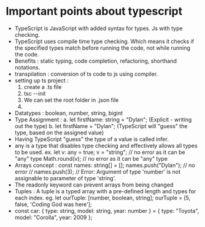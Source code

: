 # Important points about typescript
- TypeScript is JavaScript with added syntax for types. Js with type checking.
- TypeScript uses compile time type checking. Which means it checks if the specified types match before running the code, not while running the code.
- Benefits : static typing, code completion, refactoring, shorthand notations.
- transpilation : conversion of ts code to js using compiler.
- setting up ts project : 
    1. create a .ts file 
    2. tsc --init
    3. We can set the root folder in .json file
    4. 
- Datatypes : boolean, number, string, bigint
- Type Assignment : 
    a. let firstName: string = "Dylan"; (Explicit - writing out the type)
    b. let firstName = "Dylan"; (TypeScript will "guess" the type, based on the assigned value)
- Having TypeScript "guess" the type of a value is called infer.
- any is a type that disables type checking and effectively allows all types to be used.
    ex. let v: any = true;
            v = "string"; // no error as it can be "any" type
            Math.round(v); // no error as it can be "any" type
- Arrays concept : 
    const names: string[] = [];
    names.push("Dylan"); // no error
    // names.push(3); // Error: Argument of type 'number' is not assignable to parameter of type 'string'.
- The readonly keyword can prevent arrays from being changed
- Tuples : A tuple is a typed array with a pre-defined length and types for each index.
    eg. let ourTuple: [number, boolean, string];
        ourTuple = [5, false, 'Coding God was here'];
- const car: { type: string, model: string, year: number } = {
        type: "Toyota",
        model: "Corolla",
        year: 2009
    };